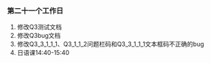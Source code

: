 ### 第二十一个工作日
1. 修改Q3测试文档
2. 修改Q3bug文档
3. 修改Q3_3_1_1_1、Q3_1_1_2问题栏码和Q3_3_1_1_1文本框码不正确的bug
4. 日语课14:40-15:40